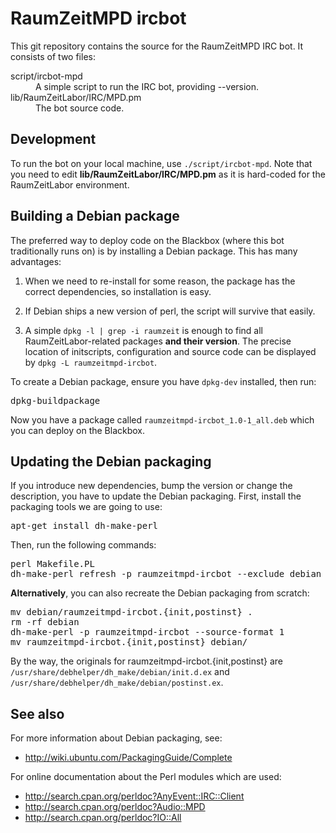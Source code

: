 RaumZeitMPD ircbot
==================

This git repository contains the source for the RaumZeitMPD IRC bot. It
consists of two files:

<dl>
  <dt>script/ircbot-mpd</dt>
  <dd>A simple script to run the IRC bot, providing --version.</dd>

  <dt>lib/RaumZeitLabor/IRC/MPD.pm</dt>
  <dd>The bot source code.</dd>
</dl>

Development
-----------
To run the bot on your local machine, use `./script/ircbot-mpd`. Note
that you need to edit **lib/RaumZeitLabor/IRC/MPD.pm** as it is hard-coded for
the RaumZeitLabor environment.

Building a Debian package
-------------------------
The preferred way to deploy code on the Blackbox (where this bot traditionally
runs on) is by installing a Debian package. This has many advantages:

1. When we need to re-install for some reason, the package has the correct
   dependencies, so installation is easy.

2. If Debian ships a new version of perl, the script will survive that easily.

3. A simple `dpkg -l | grep -i raumzeit` is enough to find all
   RaumZeitLabor-related packages **and their version**. The precise location
   of initscripts, configuration and source code can be displayed by `dpkg -L
   raumzeitmpd-ircbot`.

To create a Debian package, ensure you have `dpkg-dev` installed, then run:
<pre>
dpkg-buildpackage
</pre>

Now you have a package called `raumzeitmpd-ircbot_1.0-1_all.deb` which you can
deploy on the Blackbox.

Updating the Debian packaging
-----------------------------

If you introduce new dependencies, bump the version or change the description,
you have to update the Debian packaging. First, install the packaging tools we
are going to use:
<pre>
apt-get install dh-make-perl
</pre>

Then, run the following commands:
<pre>
perl Makefile.PL
dh-make-perl refresh -p raumzeitmpd-ircbot --exclude debian
</pre>

**Alternatively**, you can also recreate the Debian packaging from scratch:
<pre>
mv debian/raumzeitmpd-ircbot.{init,postinst} .
rm -rf debian
dh-make-perl -p raumzeitmpd-ircbot --source-format 1
mv raumzeitmpd-ircbot.{init,postinst} debian/
</pre>

By the way, the originals for raumzeitmpd-ircbot.{init,postinst} are
`/usr/share/debhelper/dh_make/debian/init.d.ex` and
`/usr/share/debhelper/dh_make/debian/postinst.ex`.

See also
--------

For more information about Debian packaging, see:

* http://wiki.ubuntu.com/PackagingGuide/Complete

For online documentation about the Perl modules which are used:

* http://search.cpan.org/perldoc?AnyEvent::IRC::Client
* http://search.cpan.org/perldoc?Audio::MPD
* http://search.cpan.org/perldoc?IO::All
